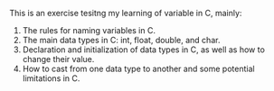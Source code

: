 This is an exercise tesitng my learning of variable in C, mainly:
1. The rules for naming variables in C.
2. The main data types in C: int, float, double, and char.
3. Declaration and initialization of data types in C, as well as how to change their value.
4. How to cast from one data type to another and some potential limitations in C.
   
